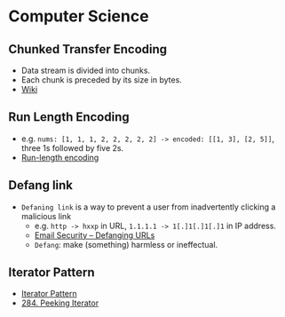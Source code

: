 # Computer Science

## Chunked Transfer Encoding

- Data stream is divided into chunks.
- Each chunk is preceded by its size in bytes.
- [Wiki](https://en.wikipedia.org/wiki/Chunked_transfer_encoding)

## Run Length Encoding

- e.g. `nums: [1, 1, 1, 2, 2, 2, 2, 2] -> encoded: [[1, 3], [2, 5]]`, three 1s followed by five 2s.
- [Run-length encoding](https://en.wikipedia.org/wiki/Run-length_encoding)

## Defang link

- `Defaning link` is a way to prevent a user from inadvertently clicking a malicious link
  - e.g. `http -> hxxp` in URL, `1.1.1.1 -> 1[.]1[.]1[.]1` in IP address.
  - [Email Security – Defanging URLs](https://www.ibm.com/docs/en/sqsp/32.0?topic=SSBRUQ_32.0.0/com.ibm.resilient.doc/install/resilient_install_defangURLs.htm)
  - `Defang`: make (something) harmless or ineffectual.

## Iterator Pattern

- [Iterator Pattern](https://www.geeksforgeeks.org/iterator-pattern/)
- [284. Peeking Iterator](https://leetcode.com/problems/peeking-iterator/)